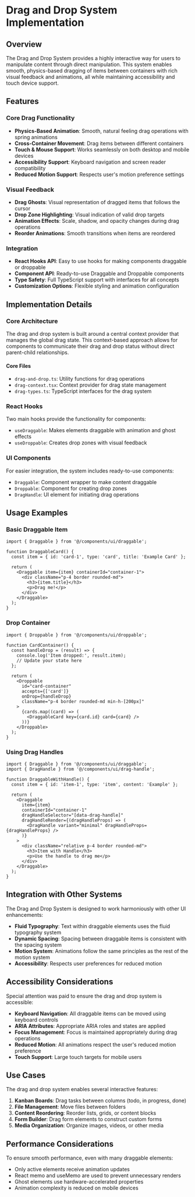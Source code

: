 # Drag and Drop System Implementation

## Overview

The Drag and Drop System provides a highly interactive way for users to manipulate content through direct manipulation. This system enables smooth, physics-based dragging of items between containers with rich visual feedback and animations, all while maintaining accessibility and touch device support.

## Features

### Core Drag Functionality

- **Physics-Based Animation**: Smooth, natural feeling drag operations with spring animations
- **Cross-Container Movement**: Drag items between different containers
- **Touch & Mouse Support**: Works seamlessly on both desktop and mobile devices
- **Accessibility Support**: Keyboard navigation and screen reader compatibility
- **Reduced Motion Support**: Respects user's motion preference settings

### Visual Feedback

- **Drag Ghosts**: Visual representation of dragged items that follows the cursor
- **Drop Zone Highlighting**: Visual indication of valid drop targets
- **Animation Effects**: Scale, shadow, and opacity changes during drag operations
- **Reorder Animations**: Smooth transitions when items are reordered

### Integration

- **React Hooks API**: Easy to use hooks for making components draggable or droppable
- **Component API**: Ready-to-use Draggable and Droppable components
- **Type Safety**: Full TypeScript support with interfaces for all concepts
- **Customization Options**: Flexible styling and animation configuration

## Implementation Details

### Core Architecture

The drag and drop system is built around a central context provider that manages the global drag state. This context-based approach allows for components to communicate their drag and drop status without direct parent-child relationships.

#### Core Files

- `drag-and-drop.ts`: Utility functions for drag operations
- `drag-context.tsx`: Context provider for drag state management
- `drag-types.ts`: TypeScript interfaces for the drag system

### React Hooks

Two main hooks provide the functionality for components:

- `useDraggable`: Makes elements draggable with animation and ghost effects
- `useDroppable`: Creates drop zones with visual feedback

### UI Components

For easier integration, the system includes ready-to-use components:

- `Draggable`: Component wrapper to make content draggable
- `Droppable`: Component for creating drop zones
- `DragHandle`: UI element for initiating drag operations

## Usage Examples

### Basic Draggable Item

```tsx
import { Draggable } from '@/components/ui/draggable';

function DraggableCard() {
  const item = { id: 'card-1', type: 'card', title: 'Example Card' };

  return (
    <Draggable item={item} containerId="container-1">
      <div className="p-4 border rounded-md">
        <h3>{item.title}</h3>
        <p>Drag me!</p>
      </div>
    </Draggable>
  );
}
```

### Drop Container

```tsx
import { Droppable } from '@/components/ui/droppable';

function CardContainer() {
  const handleDrop = (result) => {
    console.log('Item dropped:', result.item);
    // Update your state here
  };

  return (
    <Droppable
      id="card-container"
      accepts={['card']}
      onDrop={handleDrop}
      className="p-4 border rounded-md min-h-[200px]"
    >
      {cards.map((card) => (
        <DraggableCard key={card.id} card={card} />
      ))}
    </Droppable>
  );
}
```

### Using Drag Handles

```tsx
import { Draggable } from '@/components/ui/draggable';
import { DragHandle } from '@/components/ui/drag-handle';

function DraggableWithHandle() {
  const item = { id: 'item-1', type: 'item', content: 'Example' };

  return (
    <Draggable
      item={item}
      containerId="container-1"
      dragHandleSelector="[data-drag-handle]"
      dragHandleRender={(dragHandleProps) => (
        <DragHandle variant="minimal" dragHandleProps={dragHandleProps} />
      )}
    >
      <div className="relative p-4 border rounded-md">
        <h3>Item with Handle</h3>
        <p>Use the handle to drag me</p>
      </div>
    </Draggable>
  );
}
```

## Integration with Other Systems

The Drag and Drop System is designed to work harmoniously with other UI enhancements:

- **Fluid Typography**: Text within draggable elements uses the fluid typography system
- **Dynamic Spacing**: Spacing between draggable items is consistent with the spacing system
- **Motion System**: Animations follow the same principles as the rest of the motion system
- **Accessibility**: Respects user preferences for reduced motion

## Accessibility Considerations

Special attention was paid to ensure the drag and drop system is accessible:

- **Keyboard Navigation**: All draggable items can be moved using keyboard controls
- **ARIA Attributes**: Appropriate ARIA roles and states are applied
- **Focus Management**: Focus is maintained appropriately during drag operations
- **Reduced Motion**: All animations respect the user's reduced motion preference
- **Touch Support**: Large touch targets for mobile users

## Use Cases

The drag and drop system enables several interactive features:

1. **Kanban Boards**: Drag tasks between columns (todo, in progress, done)
2. **File Management**: Move files between folders
3. **Content Reordering**: Reorder lists, grids, or content blocks
4. **Form Builder**: Drag form elements to construct custom forms
5. **Media Organization**: Organize images, videos, or other media

## Performance Considerations

To ensure smooth performance, even with many draggable elements:

- Only active elements receive animation updates
- React memo and useMemo are used to prevent unnecessary renders
- Ghost elements use hardware-accelerated properties
- Animation complexity is reduced on mobile devices
